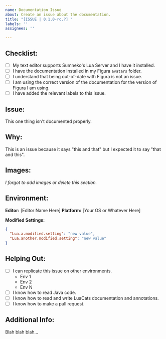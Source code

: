 ```yaml
---
name: Documentation Issue
about: Create an issue about the documentation.
title: "[ISSUE | 0.1.0-rc.?] "
labels: ''
assignees: ''

---
```


<!--
  Everything between the "<!-​-" and "-​->" is a comment.
  This will not show up in the issue report and are just here to help you write the report.
-->

## **Checklist:** <!-- Making sure you payed attention. Fill this out first. -->
<!-- Replace the "[ ]" with "[x]" to check these boxes. -->

- [ ] My text editor supports Sumneko's Lua Server and I have it installed.
- [ ] I have the documentation installed in my Figura `avatars` folder.
- [ ] I understand that being out-of-date with Figura is not an issue.
- [ ] I am using the correct version of the documentation for the version of Figura I am using.
- [ ] I have added the relevant labels to this issue.

## **Issue:** <!-- Explain your issue -->
This one thing isn't documented properly.

## **Why:** <!-- Why is this an issue? -->
This is an issue because it says "this and that" but I expected it to say "that and this".

## **Images:** <!-- Add any relevant images to this issue -->
<!-- If images are not useful, you can delete this entire section. -->
<!-- You can add images by dragging them on to the edit box. -->
*I forgot to add images or delete this section.*

## **Environment:** <!-- What are you using? -->
**Editor:** [Editor Name Here]
**Platform:** [Your OS or Whatever Here]
<!-- If you have no modified settings, show an empty list of settings however you like. -->
**Modified Settings:**
```json
{
  "Lua.a.modified.setting": "new value",
  "Lua.another.modified.setting": "new value"
}
```

## **Helping Out:** <!-- Are you able to help out with this issue? -->
<!-- Replace the "[ ]" with "[x]" to check these boxes. -->
<!-- Do not check a box if it does not make sense to do so. -->

- [ ] I can replicate this issue on other environments.
  <!-- What environments have you done so far? -->
  * Env 1
  * Env 2
  * Env N
- [ ] I know how to read Java code.
- [ ] I know how to read and write LuaCats documentation and annotations.
- [ ] I know how to make a pull request.

## **Additional Info:** <!-- Any other information that might be useful. -->
Blah blah blah...

